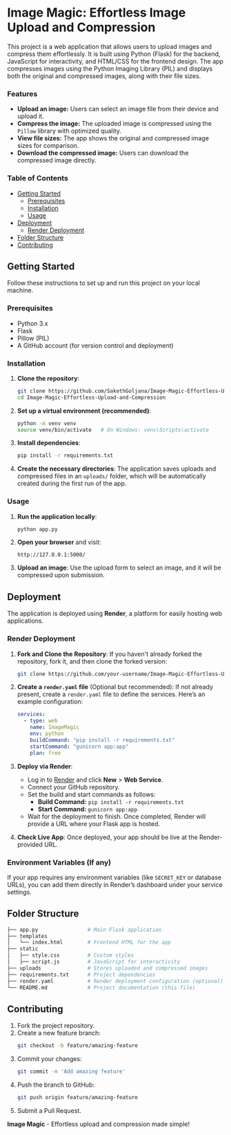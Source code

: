 
# Image Magic: Effortless Image Upload and Compression

This project is a web application that allows users to upload images and compress them effortlessly. It is built using Python (Flask) for the backend, JavaScript for interactivity, and HTML/CSS for the frontend design. The app compresses images using the Python Imaging Library (PIL) and displays both the original and compressed images, along with their file sizes.

### Features

- **Upload an image:** Users can select an image file from their device and upload it.
- **Compress the image:** The uploaded image is compressed using the `Pillow` library with optimized quality.
- **View file sizes:** The app shows the original and compressed image sizes for comparison.
- **Download the compressed image:** Users can download the compressed image directly.

### Table of Contents
- [Getting Started](#getting-started)
  - [Prerequisites](#prerequisites)
  - [Installation](#installation)
  - [Usage](#usage)
- [Deployment](#deployment)
  - [Render Deployment](#render-deployment)
- [Folder Structure](#folder-structure)
- [Contributing](#contributing)


## Getting Started

Follow these instructions to set up and run this project on your local machine.

### Prerequisites

- Python 3.x
- Flask
- Pillow (PIL)
- A GitHub account (for version control and deployment)

### Installation

1. **Clone the repository**:
   ```bash
   git clone https://github.com/SakethGoljana/Image-Magic-Effortless-Upload-and-Compression.git
   cd Image-Magic-Effortless-Upload-and-Compression
   ```

2. **Set up a virtual environment (recommended)**:
   ```bash
   python -m venv venv
   source venv/bin/activate   # On Windows: venv\Scripts\activate
   ```

3. **Install dependencies**:
   ```bash
   pip install -r requirements.txt
   ```

4. **Create the necessary directories**:
   The application saves uploads and compressed files in an `uploads/` folder, which will be automatically created during the first run of the app.

### Usage

1. **Run the application locally**:
   ```bash
   python app.py
   ```

2. **Open your browser** and visit:
   ```
   http://127.0.0.1:5000/
   ```

3. **Upload an image**: Use the upload form to select an image, and it will be compressed upon submission.

## Deployment

The application is deployed using **Render**, a platform for easily hosting web applications.

### Render Deployment

1. **Fork and Clone the Repository**: 
   If you haven't already forked the repository, fork it, and then clone the forked version:
   ```bash
   git clone https://github.com/your-username/Image-Magic-Effortless-Upload-and-Compression.git
   ```

2. **Create a `render.yaml` file** (Optional but recommended):
   If not already present, create a `render.yaml` file to define the services. Here’s an example configuration:
   ```yaml
   services:
     - type: web
       name: ImageMagic
       env: python
       buildCommand: "pip install -r requirements.txt"
       startCommand: "gunicorn app:app"
       plan: free
   ```

3. **Deploy via Render**:
   - Log in to [Render](https://render.com/) and click **New** > **Web Service**.
   - Connect your GitHub repository.
   - Set the build and start commands as follows:
     - **Build Command:** `pip install -r requirements.txt`
     - **Start Command:** `gunicorn app:app`
   - Wait for the deployment to finish. Once completed, Render will provide a URL where your Flask app is hosted.

4. **Check Live App**: Once deployed, your app should be live at the Render-provided URL.

### Environment Variables (If any)

If your app requires any environment variables (like `SECRET_KEY` or database URLs), you can add them directly in Render’s dashboard under your service settings.

## Folder Structure

```bash
├── app.py                # Main Flask application
├── templates
│   └── index.html        # Frontend HTML for the app
├── static
│   ├── style.css         # Custom styles
│   ├── script.js         # JavaScript for interactivity
├── uploads               # Stores uploaded and compressed images
├── requirements.txt      # Project dependencies
├── render.yaml           # Render deployment configuration (optional)
└── README.md             # Project documentation (this file)
```

## Contributing

1. Fork the project repository.
2. Create a new feature branch:
   ```bash
   git checkout -b feature/amazing-feature
   ```
3. Commit your changes:
   ```bash
   git commit -m 'Add amazing feature'
   ```
4. Push the branch to GitHub:
   ```bash
   git push origin feature/amazing-feature
   ```
5. Submit a Pull Request.


**Image Magic** - Effortless upload and compression made simple!
